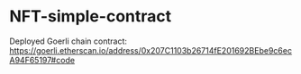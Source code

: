 # NFT-simple-contract
Deployed Goerli chain contract: https://goerli.etherscan.io/address/0x207C1103b26714fE201692BEbe9c6ecA94F65197#code
